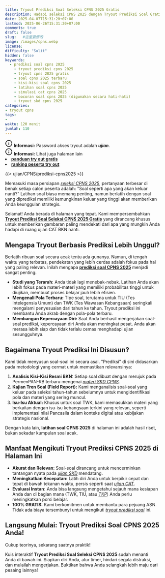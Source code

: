 ```yaml
---
title: Tryout Prediksi Soal Seleksi CPNS 2025 Gratis
description: Hadapi seleksi CPNS 2025 dengan Tryout Prediksi Soal Gratis dari kami. Dibuat berdasarkan analisis kisi-kisi terbaru BKN. Uji kemampuanmu sekarang
date: 2025-04-07T15:31:20+07:00
lastmod: 2025-06-26T15:31:20+07:00
comments: true
draft: false 
slug:   #这里要修改
image: /images/cpns.webp
license: 
difficulty: "Sulit"
hidden: false
keywords: 
  - prediksi soal cpns 2025
    - tryout prediksi cpns 2025
    - tryout cpns 2025 gratis
    - soal cpns 2025 terbaru
    - kisi-kisi soal cpns 2025
    - latihan soal cpns 2025
    - simulasi cat cpns 2025
    - bocoran soal cpns 2025 (digunakan secara hati-hati)
    - tryout skd cpns 2025
categories:
- tryout cpns
tags:
- 
waktu: 120 menit
jumlah: 110  
---
```

<div class="alert alert-info">
  <svg xmlns="http://www.w3.org/2000/svg" width="24" height="24" viewBox="0 0 24 24" fill="none" stroke="currentColor" stroke-width="2" stroke-linecap="round" stroke-linejoin="round" class="feather feather-info"><circle cx="12" cy="12" r="10"></circle><line x1="12" y1="16" x2="12" y2="12"></line>    <line x1="12" y1="8" x2="12.01" y2="8"></line>  </svg>
  <span><strong>Informasi:</strong> Password akses tryout adalah <b><i>ujian</b></i>.</span>
</div>
<div class="alert alert-info">
  <svg xmlns="http://www.w3.org/2000/svg" width="24" height="24" viewBox="0 0 24 24" fill="none" stroke="currentColor" stroke-width="2" stroke-linecap="round" stroke-linejoin="round" class="feather feather-info"><circle cx="12" cy="12" r="10"></circle><line x1="12" y1="16" x2="12" y2="12"></line>    <line x1="12" y1="8" x2="12.01" y2="8"></line>  </svg>
  <span><strong>Informasi:</strong> Lihat juga halaman lain<b> <li><a href="/ujian/cara-ikut-tryout-online-gratis">panduan try out gratis</a></li></b> <b><li><a href="/ujian/ranking-peserta-tryout">ranking peserta try out</a></li></b></span>
</div>


{{< ujian/CPNS/prediksi-cpns2025 >}}

Memasuki masa persiapan *[seleksi CPNS 2025](/ujian/)*, pertanyaan terbesar di benak setiap calon peserta adalah: "Soal seperti apa yang akan keluar nanti?" Latihan soal biasa memang penting, namun berlatih dengan soal yang diprediksi memiliki kemungkinan keluar yang tinggi akan memberikan Anda keunggulan strategis.

Selamat! Anda berada di halaman yang tepat. Kami mempersembahkan **[Tryout Prediksi Soal Seleksi CPNS 2025 Gratis](/ujian/cpns/tryout-prediksi-soal-cpns-2025/)** yang dirancang khusus untuk memberikan gambaran paling mendekati dari apa yang mungkin Anda hadapi di ruang ujian CAT BKN nanti.

## Mengapa Tryout Berbasis Prediksi Lebih Unggul?

Berlatih ribuan soal secara acak tentu ada gunanya. Namun, di tengah waktu yang terbatas, pendekatan yang lebih cerdas adalah fokus pada hal yang paling relevan. Inilah mengapa **[prediksi soal CPNS 2025](/categories/tryout-cpns/)** menjadi sangat penting.

* **Studi yang Terarah:** Anda tidak lagi menebak-nebak. Latihan Anda akan lebih fokus pada materi-materi yang memiliki probabilitas tinggi untuk diujikan, membuat proses belajar jauh lebih efisien.
* **Mengenali Pola Terbaru:** Tipe soal, terutama untuk TIU (Tes Intelegensia Umum) dan TWK (Tes Wawasan Kebangsaan) seringkali mengalami penyesuaian dari tahun ke tahun. Tryout prediksi ini membantu Anda akrab dengan pola-pola terbaru.
* **Membangun Kepercayaan Diri:** Saat Anda berhasil mengerjakan soal-soal prediksi, kepercayaan diri Anda akan meningkat pesat. Anda akan merasa lebih siap dan tidak terlalu cemas menghadapi ujian sesungguhnya.

## Bagaimana Tryout Prediksi Ini Disusun?

Kami tidak menyusun soal-soal ini secara asal. "Prediksi" di sini didasarkan pada metodologi yang cermat untuk memastikan relevansinya:

1.  **Analisis Kisi-Kisi Resmi BKN:** Setiap soal dibuat dengan merujuk pada PermenPAN-RB terbaru mengenai *[materi SKD CPNS](/ujian/cpns/try-out-skd-cpns-gratis/)*.
2.  **Kajian Tren Soal (Field Report):** Kami menganalisis soal-soal yang keluar pada seleksi tahun-tahun sebelumnya untuk mengidentifikasi pola dan materi yang sering muncul.
3.  **Isu-Isu Aktual:** Khusus untuk soal TWK, kami memasukkan materi yang berkaitan dengan isu-isu kebangsaan terkini yang relevan, seperti implementasi nilai Pancasila dalam konteks digital atau kebijakan strategis nasional.

Dengan kata lain, **latihan soal CPNS 2025** di halaman ini adalah hasil riset, bukan sekadar kumpulan soal acak.

## Manfaat Mengikuti Tryout Prediksi CPNS 2025 di Halaman Ini

* **Akurat dan Relevan:** Soal-soal dirancang untuk mencerminkan tantangan nyata pada *[ujian SKD](/ujian/cpns/latihan-soal-skd-cpns-2024/)* mendatang.
* **Meningkatkan Kecepatan:** Latih diri Anda untuk berpikir cepat dan tepat di bawah tekanan waktu, persis seperti saat *[ujian CAT](/ujian/cpns/tryout-cat-cpns-gratis/)*.
* **Evaluasi Instan:** Anda bisa langsung mengetahui sejauh mana kesiapan Anda dan di bagian mana (TWK, TIU, atau *[TKP](/ujian/cpns/try-out-tkp-gratis/)*) Anda perlu meningkatkan porsi belajar.
* **100% GRATIS:** Kami berkomitmen untuk membantu para pejuang ASN. Tidak ada biaya tersembunyi untuk mengikuti *[tryout prediksi soal](/ujian/cpns/tryout-cpns-gratis/)* ini.

## Langsung Mulai: Tryout Prediksi Soal CPNS 2025 Anda!

Cukup teorinya, sekarang saatnya praktik!

Kuis interaktif **Tryout Prediksi Soal Seleksi CPNS 2025** sudah menanti Anda di bawah ini. Siapkan diri Anda, atur timer, hindari segala distraksi, dan mulailah mengerjakan. Buktikan bahwa Anda selangkah lebih maju dari pesaing lainnya!

